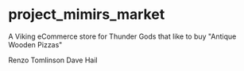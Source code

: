 # project_mimirs_market
A Viking eCommerce store for Thunder Gods that like to buy "Antique Wooden Pizzas"

Renzo Tomlinson
Dave Hail